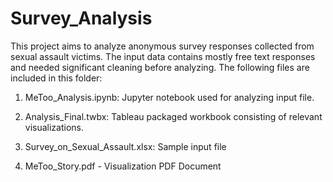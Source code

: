 # Survey_Analysis

This project aims to analyze anonymous survey responses collected from sexual assault victims. The input data contains mostly free text responses and needed significant cleaning before analyzing. The following files are included in this folder:

1) MeToo_Analysis.ipynb: Jupyter notebook used for analyzing input file.

2) Analysis_Final.twbx: Tableau packaged workbook consisting of relevant visualizations.

3) Survey_on_Sexual_Assault.xlsx: Sample input file

4) MeToo_Story.pdf - Visualization PDF Document

